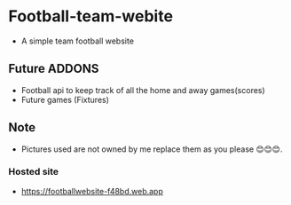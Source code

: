 # Football-team-webite

- A simple team football website 

## Future ADDONS

- Football api to keep track of all the home and away games(scores)
- Future games (Fixtures)

## Note

- Pictures used are not owned by me replace them as you please 😊😊😊.

### Hosted site 

- https://footballwebsite-f48bd.web.app
